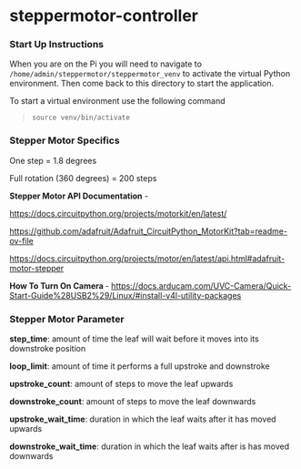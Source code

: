 # steppermotor-controller

### Start Up Instructions
When you are on the Pi you will need to navigate to `/home/admin/steppermotor/steppermotor_venv` to activate the virtual Python environment. Then come back to this directory to start the application.

To start a virtual environment use the following command 
> `source venv/bin/activate`

### Stepper Motor Specifics
One step = 1.8 degrees

Full rotation (360 degrees) = 200 steps

<b>Stepper Motor API Documentation</b> -

https://docs.circuitpython.org/projects/motorkit/en/latest/

https://github.com/adafruit/Adafruit_CircuitPython_MotorKit?tab=readme-ov-file

https://docs.circuitpython.org/projects/motor/en/latest/api.html#adafruit-motor-stepper

<b> How To Turn On Camera </b> -
https://docs.arducam.com/UVC-Camera/Quick-Start-Guide%28USB2%29/Linux/#install-v4l-utility-packages


### Stepper Motor Parameter 
<b>step_time</b>: amount of time the leaf will wait before it moves into its downstroke position

<b>loop_limit</b>: amount of time it performs a full upstroke and downstroke

<b>upstroke_count</b>: amount of steps to move the leaf upwards

<b>downstroke_count</b>: amount of steps to move the leaf downwards

<b>upstroke_wait_time</b>: duration in which the leaf waits after it has moved upwards

<b>downstroke_wait_time</b>: duration in which the leaf waits after is has moved downwards

